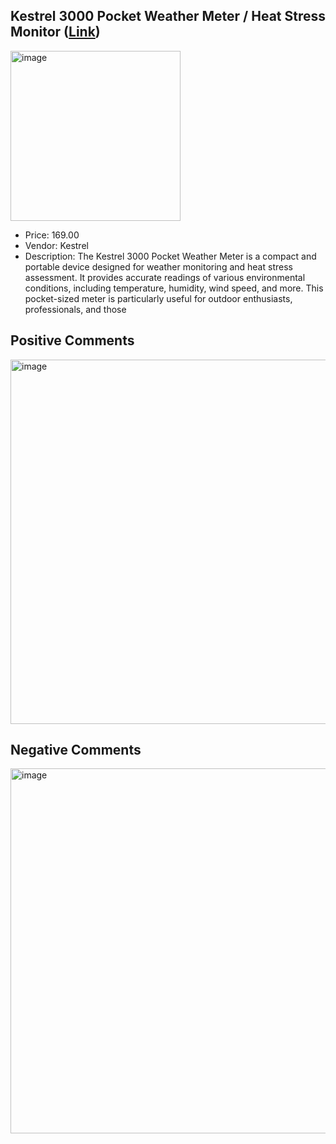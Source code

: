 ## Kestrel 3000 Pocket Weather Meter / Heat Stress Monitor ([Link](https://www.amazon.com/dp/B001JEPJZ2?tag=weathersta0fb-20))
<img width="272" alt="image" src="https://github.com/WhoWaWay/WhoWaWay.github.io/assets/157083035/488d50fd-42a0-4d34-92c2-8ae9b1d3a97e">

* Price: 169.00
* Vendor: Kestrel
* Description: The Kestrel 3000 Pocket Weather Meter is a compact and portable device designed for weather monitoring and heat stress assessment. It provides accurate readings of various environmental conditions, including temperature, humidity, wind speed, and more. This pocket-sized meter is particularly useful for outdoor enthusiasts, professionals, and those 

## Positive Comments
<img width="583" alt="image" src="https://github.com/WhoWaWay/WhoWaWay.github.io/assets/157083035/6d6d43be-4bbd-4b6c-90d8-5588dbe07737">

## Negative Comments
<img width="584" alt="image" src="https://github.com/WhoWaWay/WhoWaWay.github.io/assets/157083035/6606439d-e490-4b43-b4e4-d53564a41c8c">
